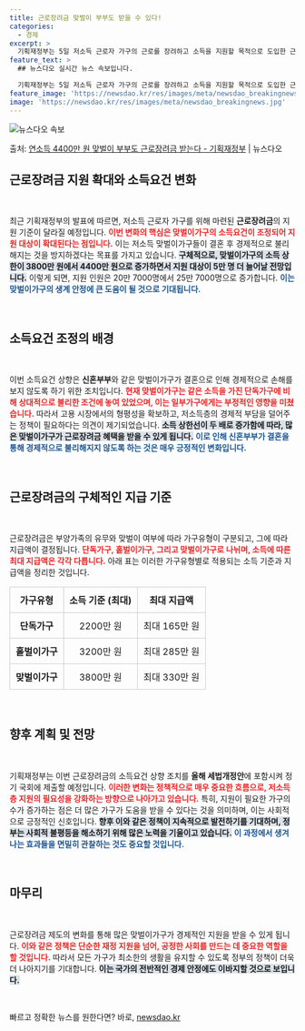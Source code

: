 ```yaml
---
title: 근로장려금 맞벌이 부부도 받을 수 있다!
categories:
  - 경제
excerpt: >
  기획재정부는 5일 저소득 근로자 가구의 근로를 장려하고 소득을 지원할 목적으로 도입한 근로장려금의 맞벌이가구…
feature_text: >
  ## 뉴스다오 실시간 뉴스 속보입니다.

  기획재정부는 5일 저소득 근로자 가구의 근로를 장려하고 소득을 지원할 목적으로 도입한 근로장려금의 맞벌이가구…
feature_image: 'https://newsdao.kr/res/images/meta/newsdao_breakingnews.jpg'
image: 'https://newsdao.kr/res/images/meta/newsdao_breakingnews.jpg'
---
```


![뉴스다오 속보](https://newsdao.kr/res/images/meta/newsdao_breakingnews.jpg)

<p>출처: <a href="https://newsdao.kr/3518" rel="dofollow">연소득 4400만 원 맞벌이 부부도 근로장려금 받는다 - 기획재정부</a> | 뉴스다오</p>

<h2 data-ke-size="size26">근로장려금 지원 확대와 소득요건 변화</h2>

<p data-ke-size="size16">&nbsp;</p>

최근 기획재정부의 발표에 따르면, 저소득 근로자 가구를 위해 마련된 **근로장려금**의 지원 기준이 달라질 예정입니다. <b><span style="color: #ee2323;">이번 변화의 핵심은 맞벌이가구의 소득요건이 조정되어 지원 대상이 확대된다는 점입니다.</span></b> 이는 저소득 맞벌이가구들이 결혼 후 경제적으로 불리해지는 것을 방지하겠다는 목표를 가지고 있습니다. <b><span style="background-color: #21538527;">구체적으로, 맞벌이가구의 소득 상한이 3800만 원에서 4400만 원으로 증가하면서 지원 대상이 5만 명 더 늘어날 전망입니다.</span></b> 이렇게 되면, 지원 인원은 20만 7000명에서 25만 7000명으로 증가합니다. <b><span style="color: #1a5490;">이는 맞벌이가구의 생계 안정에 큰 도움이 될 것으로 기대됩니다.</span></b> 

<p data-ke-size="size16">&nbsp;</p>

<h2 data-ke-size="size26">소득요건 조정의 배경</h2>

<p data-ke-size="size16">&nbsp;</p>

이번 소득요건 상향은 <b>신혼부부</b>와 같은 맞벌이가구가 결혼으로 인해 경제적으로 손해를 보지 않도록 하기 위한 조치입니다. <b><span style="color: #ee2323;">현재 맞벌이가구는 같은 소득을 가진 단독가구에 비해 상대적으로 불리한 조건에 놓여 있었으며, 이는 일부가구에게는 부정적인 영향을 미쳤습니다.</span></b> 따라서 고용 시장에서의 형평성을 확보하고, 저소득층의 경제적 부담을 덜어주는 정책이 필요하다는 의견이 제기되었습니다. <b><span style="background-color: #21538527;">소득 상한선이 두 배로 증가함에 따라, 많은 맞벌이가구가 근로장려금 혜택을 받을 수 있게 됩니다.</span></b> <b><span style="color: #1a5490;">이로 인해 신혼부부가 결혼을 통해 경제적으로 불리해지지 않도록 하는 것은 매우 긍정적인 변화입니다.</span></b> 

<p data-ke-size="size16">&nbsp;</p>

<h2 data-ke-size="size26">근로장려금의 구체적인 지급 기준</h2>

<p data-ke-size="size16">&nbsp;</p>

근로장려금은 부양가족의 유무와 맞벌이 여부에 따라 가구유형이 구분되고, 그에 따라 지급액이 결정됩니다. <b><span style="color: #ee2323;">단독가구, 홑벌이가구, 그리고 맞벌이가구로 나뉘며, 소득에 따른 최대 지급액은 각각 다릅니다.</span></b> 아래 표는 이러한 가구유형별로 적용되는 소득 기준과 지급액을 정리한 것입니다.

<table style="width: 100%; border-collapse: collapse;">
    <thead>
        <tr>
            <th style="text-align: center; border: 1px solid #ccc; padding: 10px;">가구유형</th>
            <th style="text-align: center; border: 1px solid #ccc; padding: 10px;">소득 기준 (최대)</th>
            <th style="text-align: center; border: 1px solid #ccc; padding: 10px;">최대 지급액</th>
        </tr>
    </thead>
    <tbody>
        <tr>
            <td style="text-align: center; border: 1px solid #ccc; padding: 10px;"><b>단독가구</b></td>
            <td style="text-align: center; border: 1px solid #ccc; padding: 10px;">2200만 원</td>
            <td style="text-align: center; border: 1px solid #ccc; padding: 10px;">최대 165만 원</td>
        </tr>
        <tr>
            <td style="text-align: center; border: 1px solid #ccc; padding: 10px;"><b>홑벌이가구</b></td>
            <td style="text-align: center; border: 1px solid #ccc; padding: 10px;">3200만 원</td>
            <td style="text-align: center; border: 1px solid #ccc; padding: 10px;">최대 285만 원</td>
        </tr>
        <tr>
            <td style="text-align: center; border: 1px solid #ccc; padding: 10px;"><b>맞벌이가구</b></td>
            <td style="text-align: center; border: 1px solid #ccc; padding: 10px;">3800만 원</td>
            <td style="text-align: center; border: 1px solid #ccc; padding: 10px;">최대 330만 원</td>
        </tr>
    </tbody>
</table>

<p data-ke-size="size16">&nbsp;</p>

<h2 data-ke-size="size26">향후 계획 및 전망</h2>

<p data-ke-size="size16">&nbsp;</p>

기획재정부는 이번 근로장려금의 소득요건 상향 조치를 <b>올해 세법개정안</b>에 포함시켜 정기 국회에 제출할 예정입니다. <b><span style="color: #ee2323;">이러한 변화는 정책적으로 매우 중요한 흐름으로, 저소득층 지원의 필요성을 강화하는 방향으로 나아가고 있습니다.</span></b> 특히, 지원이 필요한 가구의 수가 증가하는 점은 더 많은 가구가 도움을 받을 수 있다는 것을 의미하며, 이는 사회적으로 긍정적인 신호입니다. <b><span style="background-color: #21538527;">향후 이와 같은 정책이 지속적으로 발전하기를 기대하며, 정부는 사회적 불평등을 해소하기 위해 많은 노력을 기울이고 있습니다.</span></b> <b><span style="color: #1a5490;">이 과정에서 생겨나는 효과들을 면밀히 관찰하는 것도 중요할 것입니다.</span></b>

<p data-ke-size="size16">&nbsp;</p>

<h2 data-ke-size="size26">마무리</h2>

<p data-ke-size="size16">&nbsp;</p>

근로장려금 제도의 변화를 통해 많은 맞벌이가구가 경제적인 지원을 받을 수 있게 됩니다. <b><span style="color: #ee2323;">이와 같은 정책은 단순한 재정 지원을 넘어, 공정한 사회를 만드는 데 중요한 역할을 할 것입니다.</span></b> 따라서 모든 가구가 최소한의 생활을 유지할 수 있도록 정부의 정책이 더욱 더 나아지기를 기대합니다. <b><span style="background-color: #21538527;">이는 국가의 전반적인 경제 안정에도 이바지할 것으로 보입니다.</span></b> 

<p data-ke-size="size16">&nbsp;</p> 

빠르고 정확한 뉴스를 원한다면? 바로, <a href="https://newsdao.kr" rel="dofollow">newsdao.kr</a>


